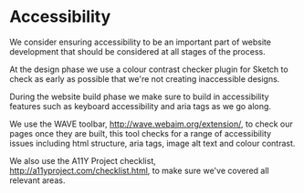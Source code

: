 # Accessibility

We consider ensuring accessibility to be an important part of website development that should be considered at all stages of the process.

At the design phase we use a colour contrast checker plugin for Sketch to check as early as possible that we're not creating inaccessible designs.

During the website build phase we make sure to build in accessibility features such as keyboard accessibility and aria tags as we go along.

We use the WAVE toolbar, http://wave.webaim.org/extension/, to check our pages once they are built, this tool checks for a range of accessibility issues including html structure, aria tags, image alt text and colour contrast.

We also use the A11Y Project checklist, http://a11yproject.com/checklist.html, to make sure we've covered all relevant areas.
